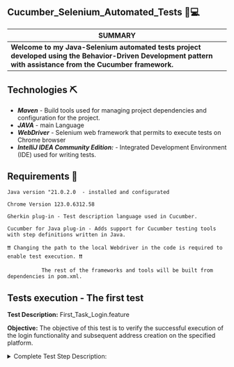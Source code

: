 ## **Cucumber_Selenium_Automated_Tests** 🥒💻

| **SUMMARY** |
| --- |
| **Welcome to my Java-Selenium automated tests project developed using the Behavior-Driven Development pattern with assistance from the Cucumber framework.** |

## Technologies ⛏ 
* ___Maven___ - Build tools used for managing project dependencies and configuration for the project.
* ___JAVA___ - main Language
* ___WebDriver___ - Selenium web framework that permits to execute tests on Chrome browser
* ___IntelliJ IDEA Community Edition:___ - Integrated Development Environment (IDE) used for writing tests.

## Requirements 🔌
    Java version "21.0.2.0  - installed and configurated
  
    Chrome Version 123.0.6312.58

    Gherkin plug-in - Test description language used in Cucumber.

    Cucumber for Java plug-in - Adds support for Cucumber testing tools with step definitions written in Java.

    ❗❗ Changing the path to the local Webdriver in the code is required to enable test execution. ❗❗

               The rest of the frameworks and tools will be built from dependencies in pom.xml. 


## Tests execution - The first test  

**Test Description:** First_Task_Login.feature

**Objective:** The objective of this test is to verify the successful execution of the login functionality and subsequent address creation on the specified platform.

<details>
<summary>Complete Test Step Description: </summary><br>


**Logging in**: The test will log in using the credentials of the designated user.

**Navigating to Addresses**: Upon successful login, the test will navigate to the Addresses section by clicking on the respective tile. The expected URL for the address page is: https://mystore-3.testlab.coderslab.pl/index.php?controller=addresses.

**Creating a New Address:** Once on the Addresses page, the test will initiate the creation of a new address by clicking on the "+ Create new address" button.

**Completing the New Address Form:** The test will fill out the New Address form with the data provided in the Examples table within the Gherkin feature file. This data includes: alias, address, city, zip/postal code, country, and phone number.

**Validating the Added Address:** Upon successful submission of the form, the test will verify the correctness of the added address data. This validation will be performed using assertions from the JUnit library.

**Expected Outcome:** The expected outcome of this test is the successful execution of all steps outlined above, culminating in the creation of a new address with accurately inputted data.

</details>
